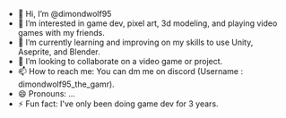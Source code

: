 - 👋 Hi, I’m @dimondwolf95
- 👀 I’m interested in game dev, pixel art, 3d modeling, and playing video games with my friends.
- 🌱 I’m currently learning and improving on my skills to use Unity, Aseprite, and Blender.
- 💞️ I’m looking to collaborate on a video game or project.
- 📫 How to reach me: You can dm me on discord (Username : dimondwolf95_the_gamr).
- 😄 Pronouns: ...
- ⚡ Fun fact: I've only been doing game dev for 3 years.

<!---
dimondwolf95/dimondwolf95 is a ✨ special ✨ repository because its `README.md` (this file) appears on your GitHub profile.
You can click the Preview link to take a look at your changes.
--->
